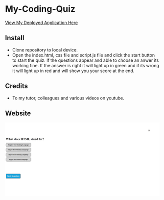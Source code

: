 # My-Coding-Quiz

<a href="https://byourey.github.io/My-Coding-Quiz/">View My Deployed Application Here</a>

## Install
* Clone repository to local device.
* Open the index.html, css file and script.js file and click the start button to start the quiz. If the questions appear and able to choose an anwer its working fine. If the answer is right it will light up in green and if its wrong it will light up in red and will show you your score at the end.

## Credits
* To my tutor, colleagues and various videos on youtube.

## Website
![Image of website](https://github.com/byourey/My-Coding-Quiz/blob/main/Images/Quiz.jpg)